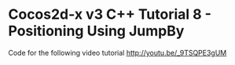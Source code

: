 Cocos2d-x v3 C++ Tutorial 8 - Positioning Using JumpBy
======================================================

Code for the following video tutorial http://youtu.be/_9TSQPE3gUM
